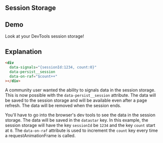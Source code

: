 ## Session Storage

## Demo

<div data-signals="{sessionId:1234, count:0}" data-persist__session data-on-raf="$count++">Look at your DevTools session storage!</div>

## Explanation

```html
<div
  data-signals="{sessionId:1234, count:0}"
  data-persist__session
  data-on-raf="$count++"
></div>
```

A community user wanted the ability to signals data in the session storage. This is now possible with the `data-persist__session` attribute. The data will be saved to the session storage and will be available even after a page refresh. The data will be removed when the session ends.

You'll have to go into the browser's dev tools to see the data in the session storage. The data will be saved in the `datastar` key. In this example, the session storage will have the key `sessionId` be `1234` and the key `count` start at `0`. The `data-on-raf` attribute is used to increment the `count` key every time a requestAnimationFrame is called.
